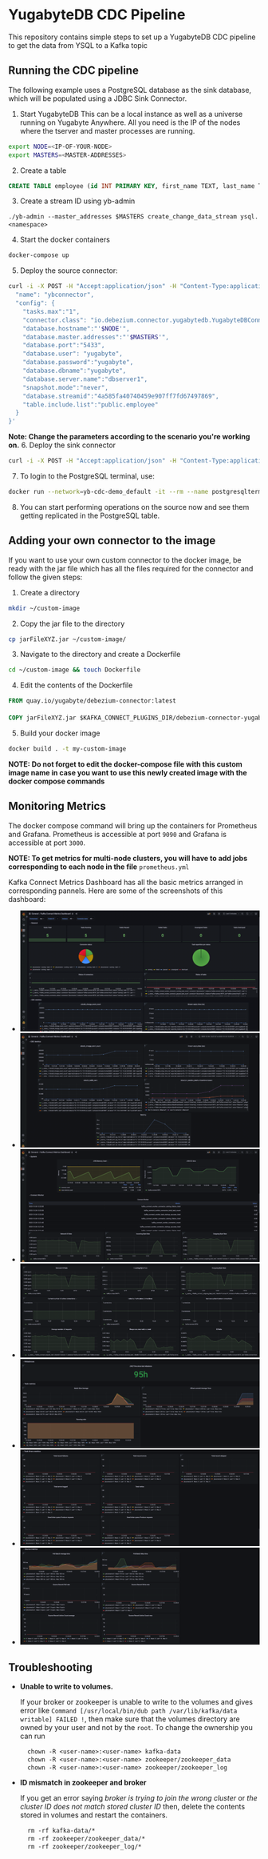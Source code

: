 # YugabyteDB CDC Pipeline

This repository contains simple steps to set up a YugabyteDB CDC pipeline to get the data from YSQL to a Kafka topic

## Running the CDC pipeline
The following example uses a PostgreSQL database as the sink database, which will be populated using a JDBC Sink Connector.

1. Start YugabyteDB
  This can be a local instance as well as a universe running on Yugabyte Anywhere. All you need is the IP of the nodes where the tserver and master processes are running.
  ```sh
  export NODE=<IP-OF-YOUR-NODE>
  export MASTERS=<MASTER-ADDRESSES>
  ```
2. Create a table
  ```sql
  CREATE TABLE employee (id INT PRIMARY KEY, first_name TEXT, last_name TEXT, dept_id SMALLINT);
  ```
3. Create a stream ID using yb-admin
  ```
  ./yb-admin --master_addresses $MASTERS create_change_data_stream ysql.<namespace>
  ```
4. Start the docker containers
  ```sh
  docker-compose up
  ```
5. Deploy the source connector:
  ```sh
  curl -i -X POST -H "Accept:application/json" -H "Content-Type:application/json" localhost:8083/connectors/ -d '{
    "name": "ybconnector",
    "config": {
      "tasks.max":"1",
      "connector.class": "io.debezium.connector.yugabytedb.YugabyteDBConnector",
      "database.hostname":"'$NODE'",
      "database.master.addresses":"'$MASTERS'",
      "database.port":"5433",
      "database.user": "yugabyte",
      "database.password":"yugabyte",
      "database.dbname":"yugabyte",
      "database.server.name":"dbserver1",
      "snapshot.mode":"never",
      "database.streamid":"4a585fa40740459e907ff7fd67497869",
      "table.include.list":"public.employee"
    }
  }'
  ```
  **Note: Change the parameters according to the scenario you're working on.**
6. Deploy the sink connector
  ```sh
  curl -i -X POST -H "Accept:application/json" -H "Content-Type:application/json" localhost:8083/connectors/ -d @jdbc-sink-pg.json
  ```
7. To login to the PostgreSQL terminal, use:
  ```sh
  docker run --network=yb-cdc-demo_default -it --rm --name postgresqlterm --link pg:postgresql --rm postgres:11.2 sh -c 'PGPASSWORD=postgres exec psql -h pg -p "$POSTGRES_PORT_5432_TCP_PORT" -U postgres'
  ```
8. You can start performing operations on the source now and see them getting replicated in the PostgreSQL table.

## Adding your own connector to the image

If you want to use your own custom connector to the docker image, be ready with the jar file which has all the files required for the connector and follow the given steps:

1. Create a directory
  ```sh
  mkdir ~/custom-image
  ```
2. Copy the jar file to the directory
  ```sh
  cp jarFileXYZ.jar ~/custom-image/
  ```
3. Navigate to the directory and create a Dockerfile
  ```sh
  cd ~/custom-image && touch Dockerfile
  ```
4. Edit the contents of the Dockerfile
  ```Dockerfile
  FROM quay.io/yugabyte/debezium-connector:latest

  COPY jarFileXYZ.jar $KAFKA_CONNECT_PLUGINS_DIR/debezium-connector-yugabytedb/
  ```
5. Build your docker image
  ```sh
  docker build . -t my-custom-image
  ```
  **NOTE: Do not forget to edit the docker-compose file with this custom image name in case you want to use this newly created image with the docker compose commands**

## Monitoring Metrics

The docker compose command will bring up the containers for Prometheus and Grafana. Prometheus is accessible at port ```9090``` and Grafana is accessible at port ```3000```.

  **NOTE: To get metrics for multi-node clusters, you will have to add jobs corresponding to each node in the file** ```prometheus.yml```
  
 Kafka Connect Metrics Dashboard has all the basic metrics arranged in corresponding pannels. Here are some of the screenshots of this dashboard:
 
 * ![](https://github.com/Sumukh-Phalgaonkar/cdc-examples/blob/update-dashboards/cdc-quickstart-kafka-connect/screenshots/1%20.png)
 * ![](https://github.com/Sumukh-Phalgaonkar/cdc-examples/blob/update-dashboards/cdc-quickstart-kafka-connect/screenshots/2.png)
 * ![](https://github.com/Sumukh-Phalgaonkar/cdc-examples/blob/update-dashboards/cdc-quickstart-kafka-connect/screenshots/3.png)
 * ![](https://github.com/Sumukh-Phalgaonkar/cdc-examples/blob/update-dashboards/cdc-quickstart-kafka-connect/screenshots/4.png)
 * ![](https://github.com/Sumukh-Phalgaonkar/cdc-examples/blob/update-dashboards/cdc-quickstart-kafka-connect/screenshots/5.png)
 * ![](https://github.com/Sumukh-Phalgaonkar/cdc-examples/blob/update-dashboards/cdc-quickstart-kafka-connect/screenshots/6.png)
 * ![](https://github.com/Sumukh-Phalgaonkar/cdc-examples/blob/update-dashboards/cdc-quickstart-kafka-connect/screenshots/7.png)

## Troubleshooting

* __Unable to write to volumes.__

  If your broker or zookeeper is unable to write to the volumes and gives error like
  `Command [/usr/local/bin/dub path /var/lib/kafka/data writable] FAILED !`,
  then make sure that the volumes directory are owned by your user and not by the `root`. To change the ownership you can run
  ```
    chown -R <user-name>:<user-name> kafka-data
    chown -R <user-name>:<user-name> zookeeper/zookeeper_data
    chown -R <user-name>:<user-name> zookeeper/zookeeper_log
  ```

* __ID mismatch in zookeeper and broker__

  If you get an error saying _broker is trying to join the wrong cluster_ or _the cluster ID does not match stored cluster ID_
  then, delete the contents stored in volumes and restart the containers.
  ```
    rm -rf kafka-data/*
    rm -rf zookeeper/zookeeper_data/*
    rm -rf zookeeper/zookeeper_log/*
  ```
